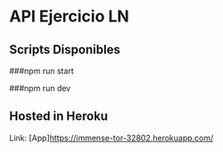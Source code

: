 # API Ejercicio LN

## Scripts Disponibles

###npm run start

###npm run dev

## Hosted in Heroku
Link: [App]https://immense-tor-32802.herokuapp.com/ 
